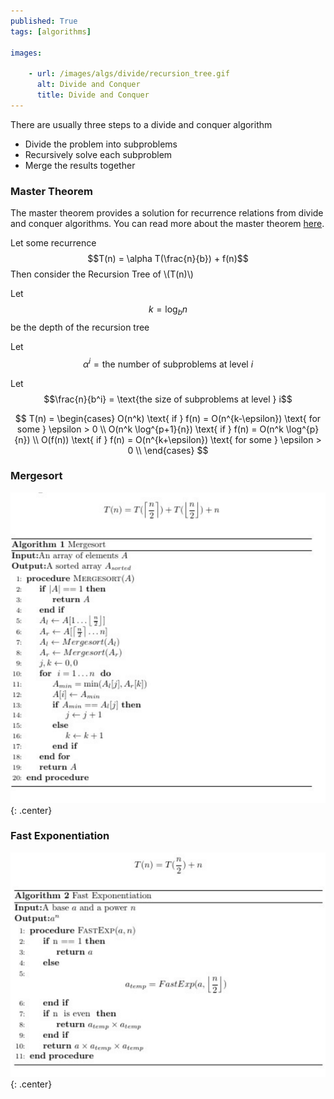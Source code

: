 ```yaml
---
published: True
tags: [algorithms]

images:

    - url: /images/algs/divide/recursion_tree.gif
      alt: Divide and Conquer
      title: Divide and Conquer
---
```


There are usually three steps to a divide and conquer algorithm

+ Divide the problem into subproblems
+ Recursively solve each subproblem
+ Merge the results together

### Master Theorem
The master theorem provides a solution for recurrence relations from divide and conquer algorithms. You can read more about the master theorem [here](https://en.wikipedia.org/wiki/Master_theorem).

Let some recurrence $$T(n) = \alpha T(\frac{n}{b}) + f(n)$$
Then consider the Recursion Tree of \\(T(n)\\)

Let $$k = \log_b{n}$$ be the depth of the recursion tree 

Let $$\alpha^i  = \text{the number of subproblems at level } i$$

Let $$\frac{n}{b^i} = \text{the size of subproblems at level } i$$

$$ T(n) = 
\begin{cases}
O(n^k)  \text{ if } f(n) = O(n^{k-\epsilon}) \text{ for some } \epsilon > 0 \\ 
O(n^k \log^{p+1}{n})  \text{ if } f(n) = O(n^k \log^{p}{n}) \\
O(f(n))  \text{ if } f(n) = O(n^{k+\epsilon}) \text{ for some } \epsilon > 0 \\ 
\end{cases} $$

### Mergesort
![mergesort](/images/algs/divide/mergesort.png){: .center}


### Fast Exponentiation

![fast_exp](/images/algs/divide/fast_exp.png){: .center}

